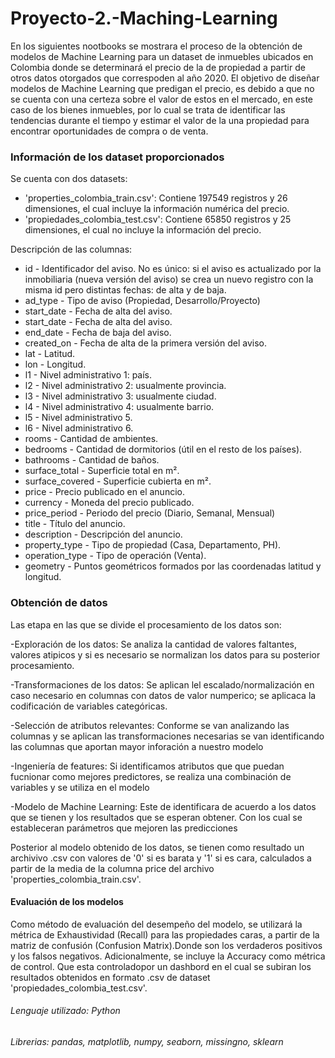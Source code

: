 # Proyecto-2.-Maching-Learning

En los siguientes nootbooks se mostrara el proceso de la obtención de modelos de Machine Learning para un dataset de inmuebles ubicados en Colombia donde se determinará el precio de la de propiedad a partir de otros datos otorgados que correspoden al año 2020.
El objetivo de diseñar modelos de Machine Learning que predigan el precio, es debido a que no se cuenta con una certeza sobre el valor de estos en el mercado, en este caso de los bienes inmuebles, por lo cual se trata de identificar  las tendencias durante el tiempo y estimar  el valor de la una propiedad para encontrar oportunidades de compra o de venta.

### Información de los dataset proporcionados
Se cuenta con dos datasets:

- 'properties_colombia_train.csv': Contiene 197549 registros y 26 dimensiones, el cual incluye la información numérica del precio.
- 'propiedades_colombia_test.csv': Contiene 65850 registros y 25 dimensiones, el cual no incluye la información del precio.

Descripción de las columnas:
* id - Identificador del aviso. No es único: si el aviso es actualizado por la inmobiliaria (nueva versión del aviso) se crea un nuevo registro con la misma id pero distintas fechas: de alta y de baja.
* ad_type - Tipo de aviso (Propiedad, Desarrollo/Proyecto)
* start_date - Fecha de alta del aviso.
* start_date - Fecha de alta del aviso.
* end_date - Fecha de baja del aviso.
* created_on - Fecha de alta de la primera versión del aviso.
* lat - Latitud.
* lon - Longitud.
* l1 - Nivel administrativo 1: país.
* l2 - Nivel administrativo 2: usualmente provincia.
* l3 - Nivel administrativo 3: usualmente ciudad.
* l4 - Nivel administrativo 4: usualmente barrio.
* l5 - Nivel administrativo 5.
* l6 - Nivel administrativo 6.
* rooms - Cantidad de ambientes.
* bedrooms - Cantidad de dormitorios (útil en el resto de los países).
* bathrooms - Cantidad de baños.
* surface_total - Superficie total en m².
* surface_covered - Superficie cubierta en m².
* price - Precio publicado en el anuncio.
* currency - Moneda del precio publicado.
* price_period - Periodo del precio (Diario, Semanal, Mensual)
* title - Título del anuncio.
* description - Descripción del anuncio.
* property_type - Tipo de propiedad (Casa, Departamento, PH).
* operation_type - Tipo de operación (Venta).
* geometry - Puntos geométricos formados por las coordenadas latitud y longitud.

### Obtención de datos
Las etapa en las que se divide el procesamiento de los datos son:

-Exploración de los datos: Se analiza la cantidad de valores faltantes, valores atipicos y si es necesario se normalizan los datos para su posterior procesamiento.

-Transformaciones de los datos: Se aplican lel escalado/normalización en caso necesario en columnas con datos de valor numperico; se aplicaca la codificación de variables categóricas.

-Selección de atributos relevantes: Conforme se van analizando las columnas y se aplican las transformaciones necesarias se van identificando las columnas que aportan mayor inforación a nuestro modelo

-Ingeniería de features: Si identificamos atributos que que puedan fucnionar como mejores predictores, se realiza una combinación de variables y se utiliza en el modelo

-Modelo de Machine Learning: Este de identificara  de acuerdo a los datos que se tienen y los resultados que se esperan obtener. Con los cual se estableceran parámetros que mejoren las predicciones
 
Posterior al modelo obtenido de los datos, se tienen como resultado un archivivo .csv con valores de '0' si es barata y '1' si es cara, calculados a partir de la media 
de la columna price del archivo 'properties_colombia_train.csv'.


#### Evaluación de los modelos

Como método de evaluación del desempeño del modelo, se utilizará la métrica de Exhaustividad (Recall) para las propiedades caras, a partir de la matriz de confusión (Confusion Matrix).Donde  son los verdaderos positivos y  los falsos negativos. Adicionalmente, se incluye la Accuracy como métrica de control. Que esta controladopor un dashbord en el cual se subiran los resultados obtenidos en formato .csv de dataset 'propiedades_colombia_test.csv'.

###### Lenguaje utilizado: Python
###### Librerias: pandas, matplotlib, numpy, seaborn, missingno, sklearn


